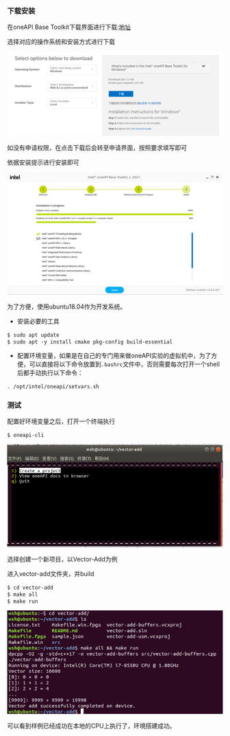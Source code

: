 ### 下载安装

在oneAPI Base Toolkit下载界面进行下载:[地址](https://software.intel.com/content/www/cn/zh/develop/tools/oneapi/base-toolkit/download.html)

选择对应的操作系统和安装方式进行下载

![image-20210206125404137](figs/image-20210206125404137.png)

如没有申请权限，在点击下载后会转至申请界面，按照要求填写即可

依据安装提示进行安装即可

![image-20210206144511531](figs/image-20210206144511531.png)

为了方便，使用ubuntu18.04作为开发系统。

+ 安装必要的工具

```shell
$ sudo apt update
$ sudo apt -y install cmake pkg-config build-essential
```

+ 配置环境变量，如果是在自己的专门用来做oneAPI实验的虚拟机中，为了方便，可以直接将以下命令放置到`.bashrc`文件中，否则需要每次打开一个shell后都手动执行以下命令：

```shell
. /opt/intel/oneapi/setvars.sh
```

### 测试

配置好环境变量之后，打开一个终端执行

```shell
$ oneapi-cli
```

![image-20210206150807405](figs/image-20210206150807405.png)

选择创建一个新项目，以Vector-Add为例

进入vector-add文件夹，并build

```shell
$ cd vector-add
$ make all
$ make run
```

![image-20210206151135757](figs/image-20210206151135757.png)

可以看到样例已经成功在本地的CPU上执行了，环境搭建成功。

